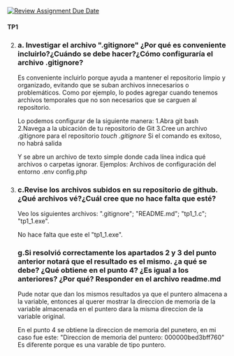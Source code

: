[![Review Assignment Due Date](https://classroom.github.com/assets/deadline-readme-button-22041afd0340ce965d47ae6ef1cefeee28c7c493a6346c4f15d667ab976d596c.svg)](https://classroom.github.com/a/kl-E8VQf)

#### TP1

2. 
    ### a. Investigar el archivo ".gitignore" ¿Por qué es conveniente incluirlo?¿Cuándo se debe hacer?¿Cómo configuraría el archivo .gitignore?
    

    Es conveniente incluirlo porque ayuda a mantener el repositorio limpio y organizado, evitando que se suban archivos innecesarios o problemáticos. Como por ejemplo, lo podes agregar cuando tenemos archivos temporales que no son necesarios que se carguen al repositorio.

    Lo podemos configurar de la siguiente manera:
    1.Abra git bash
    2.Navega a la ubicación de tu repositorio de Git
    3.Cree un archivo .gitignore para el repositorio
        _touch .gitignore_
    Si el comando es exitoso, no habrá salida

    Y se abre un archivo de texto simple donde cada línea indica qué archivos o carpetas ignorar. Ejemplos:
    Archivos de configuración del entorno
    .env
    config.php

3. 
    ### c.Revise los archivos subidos en su repositorio de github. ¿Qué archivos vé?¿Cuál cree que no hace falta que esté?

    Veo los siguientes archivos: ".gitignore"; "README.md"; "tp1_1.c"; "tp1_1.exe".

    No hace falta que este el "tp1_1.exe".

    ### g.Si resolvió correctamente los apartados 2 y 3 del punto anterior notará que el resultado es el mismo. ¿a qué se debe? ¿Qué obtiene en el punto 4? ¿Es igual a los anteriores? ¿Por qué? Responder en el archivo readme.md

    Pude notar que dan los mismos resultados ya que el puntero almacena a la variable, entonces al querer mostrar la direccion de memoria de la variable almacenada en el puntero dara la misma direccion de la variable original.

    En el punto 4 se obtiene la direccion de memoria del punetero, en mi caso fue este: "Direccion de memoria del puntero: 000000bed3bff760"
    Es diferente porque es una varable de tipo puntero.





